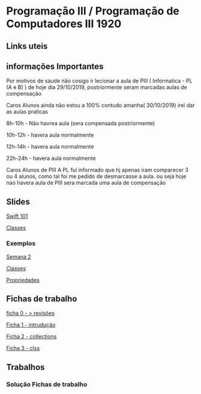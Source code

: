 # Programação III / Programação de Computadores III  1920 #

## Links uteis ##




## informações Importantes ##

Por motivos de saude não cosigo ir lecionar a aula de PIII ( Informatica - PL (A e B) ) de hoje dia 29/10/2019, postriormente seram marcadas aulas de compensação 


Caros Alunos ainda não estou a 100% contudo amanha( 30/10/2019) irei dar as aulas praticas

8h-10h - Não havrea aula (sera compensada postriormente)

10h-12h - havera aula normalmente 

12h-14h - havera aula normalmente 

22h-24h - havera aula normalmente 


Caros Alunos de PIII A PL fui informado que hj apenas iram comparecer 3 ou 4 alunos, como tal foi me pedido de desmarcasse a aula. ou seja hoje nao havera aula de PIII sera marcada uma aula de compensação 

## Slides ##


[Swift 101](https://bitbucket.org/GoncaloaaF/piii1920/downloads/Swift_101.pdf)

[Classes](https://bitbucket.org/GoncaloaaF/piii1920/downloads/swift_class.pdf)




### Exemplos  ###

[Semana 2](https://bitbucket.org/GoncaloaaF/piii1920/downloads/Semana2.playground.zip)

[Classes](https://bitbucket.org/GoncaloaaF/piii1920/src/master/Exemplos/demoClasses/)

[Propriedades](https://bitbucket.org/GoncaloaaF/piii1920/src/master/Exemplos/demo_porp.swift)



## Fichas de trabalho ##

[ficha 0 - > revisões](https://bitbucket.org/GoncaloaaF/piii1920/downloads/ficha_0.pdf)

[Ficha 1 - intrudução](https://bitbucket.org/GoncaloaaF/piii1920/downloads/ISTEC_ficha_funcs.pdf)

[Ficha 2 - collections](https://bitbucket.org/GoncaloaaF/piii1920/downloads/ISTEC_ficha_collections.pdf)

[Ficha 3 - clss](https://bitbucket.org/GoncaloaaF/piii1920/downloads/ficha_classes.pdf)


## Trabalhos ##



### Solução Fichas de trabalho ###






